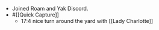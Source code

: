 - Joined Roam and Yak Discord.
- #[[Quick Capture]]
    - 17:4 nice turn around the yard with [[Lady Charlotte]]
